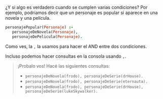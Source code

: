 ¿Y si algo es verdadero cuando se cumplen varias condiciones? Por ejemplo, podríamos decir que un personaje es popular si aparece en una novela y una película. 

```prolog
personajePopular(Personaje) :-
   personajeDeNovela(Personaje),
   personajeDePelicula(Personaje).
```

Como ves, la `,` la usamos para hacer el AND entre dos condiciones. 

Incluso podemos hacer consultas en la consola usando `,`. 

> ¡Probalo vos! Hacé las siguientes consultas:
> 
> * `personajeDeNovela(frodo), personajeDeSerie(drHouse).`
> * `personajeDeNovela(frodo), personajeDeSerie(eternauta).`
> * `personajeDeNovela(frodo), personajeDeSerie(drHouse), personajeDeSerie(lukeSkywalker).`
> 